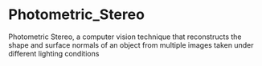 # Photometric_Stereo
Photometric Stereo, a computer vision technique that reconstructs the shape and surface normals of an object from multiple images taken under different lighting conditions
